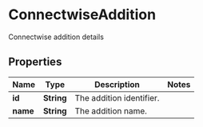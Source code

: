 

# ConnectwiseAddition

Connectwise addition details

## Properties

| Name | Type | Description | Notes |
|------------ | ------------- | ------------- | -------------|
|**id** | **String** | The addition identifier. |  |
|**name** | **String** | The addition name. |  |



